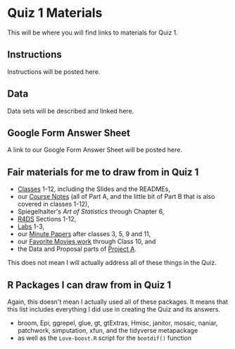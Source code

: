 # Quiz 1 Materials

This will be where you will find links to materials for Quiz 1.

## Instructions

Instructions will be posted here.

## Data

Data sets will be described and linked here.

## Google Form Answer Sheet

A link to our Google Form Answer Sheet will be posted here.

## Fair materials for me to draw from in Quiz 1

- [Classes](https://github.com/THOMASELOVE/431-classes-2023/tree/main) 1-12, including the Slides and the READMEs,
- our [Course Notes](https://thomaselove.github.io/431-notes/) (all of Part A, and the little bit of Part B that is also covered in classes 1-12),
- Spiegelhalter's *Art of Statistics* through Chapter 6,
- [R4DS](https://r4ds.hadley.nz/) Sections 1-12, 
- [Labs](https://github.com/THOMASELOVE/431-labs-2023) 1-3,
- our [Minute Papers](https://github.com/THOMASELOVE/431-minute-2023) after classes 3, 5, 9 and 11,
- our [Favorite Movies work](https://github.com/THOMASELOVE/431-classes-2023/tree/main/movies) through Class 10, and
- the Data and Proposal parts of [Project A](https://thomaselove.github.io/431-projectA-2023/).

This does not mean I will actually address all of these things in the Quiz.

## R Packages I can draw from in Quiz 1

Again, this doesn't mean I actually used all of these packages. It means that this list includes everything I did use in creating the Quiz and its answers.

- broom, Epi, ggrepel, glue, gt, gtExtras, Hmisc, janitor, mosaic, naniar, patchwork, simputation, xfun, and the tidyverse metapackage
- as well as the `Love-boost.R` script for the `bootdif()` function
